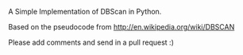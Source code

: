 A Simple Implementation of DBScan in Python.

Based on the pseudocode from http://en.wikipedia.org/wiki/DBSCAN

Please add comments and send in a pull request :)
